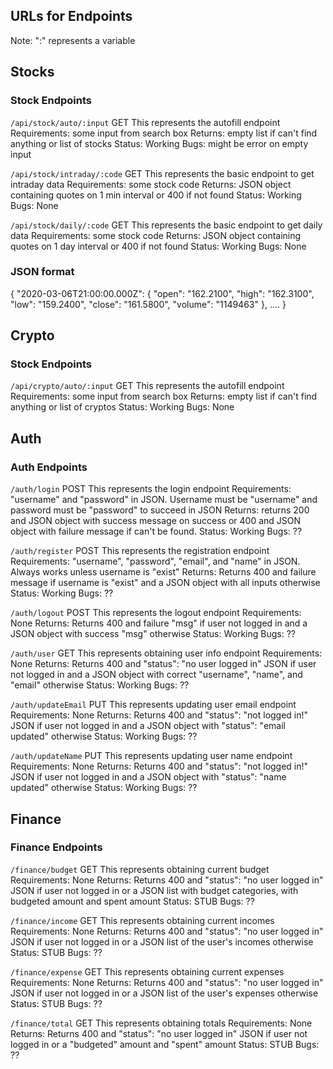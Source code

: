 ## URLs for Endpoints

Note: ":" represents a variable

## Stocks

### Stock Endpoints

`/api/stock/auto/:input`
GET
This represents the autofill endpoint
Requirements: some input from search box
Returns: empty list if can't find anything or list of stocks
Status: Working
Bugs: might be error on empty input

`/api/stock/intraday/:code`
GET
This represents the basic endpoint to get intraday data
Requirements: some stock code
Returns: JSON object containing quotes on 1 min interval or 400 if not found
Status: Working
Bugs: None

`/api/stock/daily/:code`
GET
This represents the basic endpoint to get daily data
Requirements: some stock code
Returns: JSON object containing quotes on 1 day interval or 400 if not found
Status: Working
Bugs: None

### JSON format

{
    "2020-03-06T21:00:00.000Z": {
        "open": "162.2100",
        "high": "162.3100",
        "low": "159.2400",
        "close": "161.5800",
        "volume": "1149463"
    },
    ....
}

## Crypto

### Stock Endpoints

`/api/crypto/auto/:input`
GET
This represents the autofill endpoint
Requirements: some input from search box
Returns: empty list if can't find anything or list of cryptos
Status: Working
Bugs: None

## Auth

### Auth Endpoints

`/auth/login`
POST
This represents the login endpoint
Requirements: "username" and "password" in JSON. Username must be "username" and password must be "password" to succeed in JSON
Returns: returns 200 and JSON object with success message on success or 400 and JSON object with failure message if can't be found.
Status: Working
Bugs: ??

`/auth/register`
POST
This represents the registration endpoint
Requirements: "username", "password", "email", and "name" in JSON. Always works unless username is "exist"
Returns: Returns 400 and failure message if username is "exist" and a JSON object with all inputs otherwise
Status: Working
Bugs: ??

`/auth/logout`
POST
This represents the logout endpoint
Requirements: None
Returns: Returns 400 and failure "msg" if user not logged in and a JSON object with success "msg" otherwise
Status: Working
Bugs: ??

`/auth/user`
GET
This represents obtaining user info endpoint
Requirements: None
Returns: Returns 400 and "status": "no user logged in" JSON if user not logged in and a JSON object with correct "username", "name", and "email" otherwise
Status: Working
Bugs: ??

`/auth/updateEmail`
PUT
This represents updating user email endpoint
Requirements: None
Returns: Returns 400 and "status": "not logged in!" JSON if user not logged in and a JSON object with "status": "email updated" otherwise
Status: Working
Bugs: ??

`/auth/updateName`
PUT
This represents updating user name endpoint
Requirements: None
Returns: Returns 400 and "status": "not logged in!" JSON if user not logged in and a JSON object with "status": "name updated" otherwise
Status: Working
Bugs: ??

## Finance

### Finance Endpoints

`/finance/budget`
GET
This represents obtaining current budget
Requirements: None
Returns: Returns 400 and "status": "no user logged in" JSON if user not logged in or a JSON list with budget categories, with budgeted amount and spent amount
Status: STUB
Bugs: ??

`/finance/income`
GET
This represents obtaining current incomes
Requirements: None
Returns: Returns 400 and "status": "no user logged in" JSON if user not logged in or a JSON list of the user's incomes otherwise
Status: STUB
Bugs: ??

`/finance/expense`
GET
This represents obtaining current expenses
Requirements: None
Returns: Returns 400 and "status": "no user logged in" JSON if user not logged in or a JSON list of the user's expenses otherwise
Status: STUB
Bugs: ??

`/finance/total`
GET
This represents obtaining totals
Requirements: None
Returns: Returns 400 and "status": "no user logged in" JSON if user not logged in or a "budgeted" amount and "spent" amount
Status: STUB
Bugs: ??
